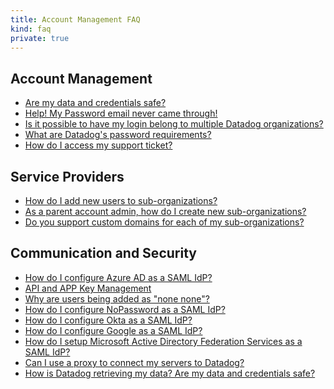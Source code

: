 ```yaml
---
title: Account Management FAQ
kind: faq
private: true
---
```


## Account Management

* [Are my data and credentials safe?][1]
* [Help! My Password email never came through!][2]
* [Is it possible to have my login belong to multiple Datadog organizations?][3]
* [What are Datadog's password requirements?][4]
* [How do I access my support ticket?][5]

## Service Providers

* [How do I add new users to sub-organizations?][6]
* [As a parent account admin, how do I create new sub-organizations?][7]
* [Do you support custom domains for each of my sub-organizations?][8]

## Communication and Security

* [How do I configure Azure AD as a SAML IdP?][9]
* [API and APP Key Management][10]
* [Why are users being added as "none none"?][11]
* [How do I configure NoPassword as a SAML IdP?][12]
* [How do I configure Okta as a SAML IdP?][13]
* [How do I configure Google as a SAML IdP?][14]
* [How do I setup Microsoft Active Directory Federation Services as a SAML IdP?][15]
* [Can I use a proxy to connect my servers to Datadog?][16]
* [How is Datadog retrieving my data? Are my data and credentials safe?][17]

[1]: /account_management/faq/are-my-data-and-credentials-safe
[2]: /account_management/faq/help-my-password-email-never-came-through
[3]: /account_management/faq/is-it-possible-to-have-my-login-belong-to-multiple-datadog-organizations
[4]: /account_management/faq/password-requirements
[5]: /account_management/faq/access-your-support-ticket
[6]: /account_management/faq/how-do-i-add-new-users-to-sub-organizations
[7]: /account_management/faq/as-a-parent-account-admin-how-do-i-create-new-sub-organizations
[8]: /account_management/faq/do-you-support-custom-domains-for-each-of-my-sub-organizations
[9]: /account_management/faq/how-do-i-configure-azure-ad-as-a-saml-idp
[10]: /account_management/faq/api-app-key-management
[11]: /account_management/faq/why-are-users-being-added-as-none-none
[12]: /account_management/faq/how-do-i-configure-nopassword-as-a-saml-idp
[13]: /account_management/faq/how-do-i-configure-okta-as-a-saml-idp
[14]: /account_management/faq/how-do-i-configure-google-as-a-saml-idp
[15]: /account_management/faq/how-do-i-setup-microsoft-active-directory-federation-services-as-a-saml-idp
[16]: /account_management/faq/can-i-use-a-proxy-to-connect-my-servers-to-datadog
[17]: /account_management/faq/how-is-datadog-retrieving-my-data-are-my-data-and-credentials-safe
